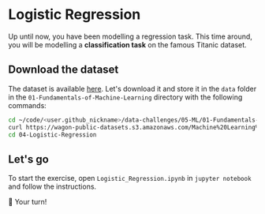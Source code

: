 # Logistic Regression

Up until now, you have been modelling a regression task. This time around, you will be modelling a **classification task** on the famous Titanic dataset.

## Download the dataset

The dataset is available [here](https://wagon-public-datasets.s3.amazonaws.com/Machine%20Learning%20Datasets/ML_Titanic_dataset.csv). Let's download it and store it in the `data` folder in the `01-Fundamentals-of-Machine-Learning` directory with the following commands:

```bash
cd ~/code/<user.github_nickname>/data-challenges/05-ML/01-Fundamentals-of-Machine-Learning
curl https://wagon-public-datasets.s3.amazonaws.com/Machine%20Learning%20Datasets/ML_Titanic_dataset.csv > data/titanic.csv
cd 04-Logistic-Regression
```

## Let's go

To start the exercise, open `Logistic_Regression.ipynb` in `jupyter notebook` and follow the instructions.

🚀 Your turn!
